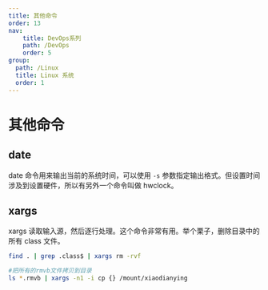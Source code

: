 ```yaml
---
title: 其他命令
order: 13
nav:
    title: DevOps系列
    path: /DevOps
    order: 5
group:
  path: /Linux
  title: Linux 系统
  order: 1
---
```



# 其他命令

## date

date 命令用来输出当前的系统时间，可以使用 `-s` 参数指定输出格式。但设置时间涉及到设置硬件，所以有另外一个命令叫做 hwclock。

## xargs

xargs 读取输入源，然后逐行处理。这个命令非常有用。举个栗子，删除目录中的所有 class 文件。

```bash
find . | grep .class$ | xargs rm -rvf

#把所有的rmvb文件拷贝到目录
ls *.rmvb | xargs -n1 -i cp {} /mount/xiaodianying
```
